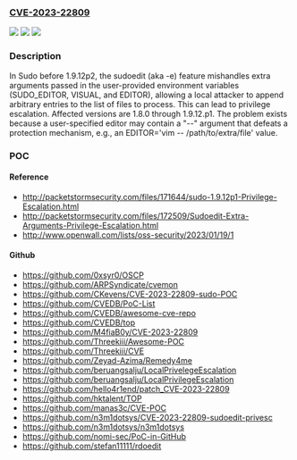 ### [CVE-2023-22809](https://cve.mitre.org/cgi-bin/cvename.cgi?name=CVE-2023-22809)
![](https://img.shields.io/static/v1?label=Product&message=n%2Fa&color=blue)
![](https://img.shields.io/static/v1?label=Version&message=n%2Fa&color=blue)
![](https://img.shields.io/static/v1?label=Vulnerability&message=n%2Fa&color=brighgreen)

### Description

In Sudo before 1.9.12p2, the sudoedit (aka -e) feature mishandles extra arguments passed in the user-provided environment variables (SUDO_EDITOR, VISUAL, and EDITOR), allowing a local attacker to append arbitrary entries to the list of files to process. This can lead to privilege escalation. Affected versions are 1.8.0 through 1.9.12.p1. The problem exists because a user-specified editor may contain a "--" argument that defeats a protection mechanism, e.g., an EDITOR='vim -- /path/to/extra/file' value.

### POC

#### Reference
- http://packetstormsecurity.com/files/171644/sudo-1.9.12p1-Privilege-Escalation.html
- http://packetstormsecurity.com/files/172509/Sudoedit-Extra-Arguments-Privilege-Escalation.html
- http://www.openwall.com/lists/oss-security/2023/01/19/1

#### Github
- https://github.com/0xsyr0/OSCP
- https://github.com/ARPSyndicate/cvemon
- https://github.com/CKevens/CVE-2023-22809-sudo-POC
- https://github.com/CVEDB/PoC-List
- https://github.com/CVEDB/awesome-cve-repo
- https://github.com/CVEDB/top
- https://github.com/M4fiaB0y/CVE-2023-22809
- https://github.com/Threekiii/Awesome-POC
- https://github.com/Threekiii/CVE
- https://github.com/Zeyad-Azima/Remedy4me
- https://github.com/beruangsalju/LocalPrivelegeEscalation
- https://github.com/beruangsalju/LocalPrivilegeEscalation
- https://github.com/hello4r1end/patch_CVE-2023-22809
- https://github.com/hktalent/TOP
- https://github.com/manas3c/CVE-POC
- https://github.com/n3m1dotsys/CVE-2023-22809-sudoedit-privesc
- https://github.com/n3m1dotsys/n3m1dotsys
- https://github.com/nomi-sec/PoC-in-GitHub
- https://github.com/stefan11111/rdoedit

